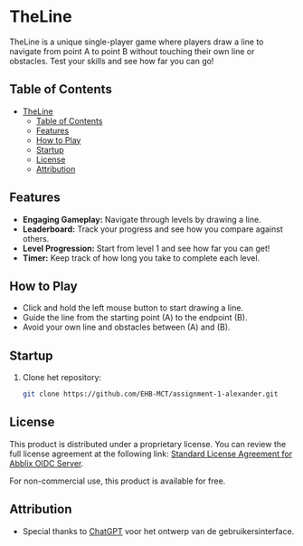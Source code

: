 # TheLine
TheLine is a unique single-player game where players draw a line to navigate from point A to point B without touching their own line or obstacles. Test your skills and see how far you can go!

## Table of Contents
- [TheLine](#theline)
  - [Table of Contents](#table-of-contents)
  - [Features](#features)
  - [How to Play](#how-to-play)
  - [Startup](#startup)
  - [License](#license)
  - [Attribution](#attribution)

## Features
- **Engaging Gameplay:** Navigate through levels by drawing a line.
- **Leaderboard:** Track your progress and see how you compare against others.
- **Level Progression:** Start from level 1 and see how far you can get!
- **Timer:** Keep track of how long you take to complete each level.

## How to Play
- Click and hold the left mouse button to start drawing a line.
- Guide the line from the starting point (A) to the endpoint (B).
- Avoid your own line and obstacles between (A) and (B).

## Startup
1. Clone het repository:
   ```bash
   git clone https://github.com/EHB-MCT/assignment-1-alexander.git

## License
This product is distributed under a proprietary license. You can review the full license agreement at the following link: [Standard License Agreement for Abblix OIDC Server](link-naar-je-licentie).

For non-commercial use, this product is available for free.

## Attribution
- Special thanks to [ChatGPT](https://chatgpt.com/share/67101848-7384-8003-b00e-a0e3b6c176f7) voor het ontwerp van de gebruikersinterface.